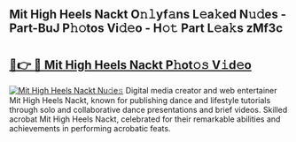 ## Mit High Heels Nackt O𝚗𝚕yf𝚊ns L𝚎a𝚔ed N𝚞𝚍es - Part-BuJ P𝚑𝚘tos Vi𝚍𝚎o - H𝚘𝚝 Part L𝚎a𝚔s zMf3c

# <h2><a href="http://kfcl7x.oniu.top/?m=Mit+High+Heels+Nackt">🔗👉 🔴 Mit High Heels Nackt P𝚑ot𝚘𝚜 V𝚒d𝚎o</a></h2>

[![Mit High Heels Nackt Nu𝚍e𝚜](https://i.imgur.com/0qMVB7G.gif)](http://kfcl7x.oniu.top/?m=Mit+High+Heels+Nackt)
Digital media creator and web entertainer Mit High Heels Nackt, known for publishing dance and lifestyle tutorials through solo and collaborative dance presentations and brief videos. Skilled acrobat Mit High Heels Nackt, celebrated for their remarkable abilities and achievements in performing acrobatic feats.  

